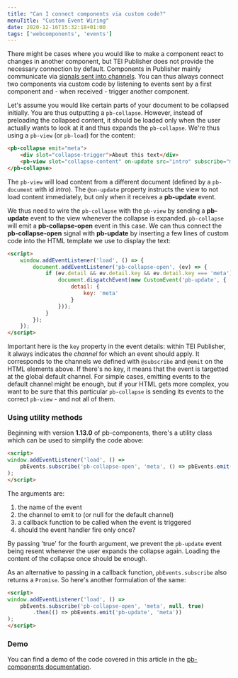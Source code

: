 ```yaml
---
title: "Can I connect components via custom code?"
menuTitle: "Custom Event Wiring"
date: 2020-12-16T15:32:18+01:00
tags: ['webcomponents', 'events']
---
```


There might be cases where you would like to make a component react to changes in another component, but TEI Publisher does not provide the necessary connection by default. Components in Publisher mainly communicate via [signals sent into channels](https://teipublisher.com/exist/apps/tei-publisher/doc/documentation.xml?id=webcomponents-communication). You can thus always connect two components via custom code by listening to events sent by a first component and - when received - trigger another component.

Let's assume you would like certain parts of your document to be collapsed initially. You are thus outputting a `pb-collapse`. However, instead of preloading the collapsed content, it should be loaded only when the user actually wants to look at it and thus expands the `pb-collapse`. We're thus using a `pb-view` (or `pb-load`) for the content:

```html
<pb-collapse emit="meta">
    <div slot="collapse-trigger">About this text</div>
    <pb-view slot="collapse-content" on-update src="intro" subscribe="meta"></pb-view>
</pb-collapse>
```

The `pb-view` will load content from a different document (defined by a `pb-document` with id *intro*). The `@on-update` property instructs the view to not load content immediately, but only when it receives a **pb-update** event.

We thus need to wire the `pb-collapse` with the `pb-view` by sending a **pb-update** event to the view whenever the collapse is expanded. `pb-collapse` will emit a **pb-collapse-open** event in this case. We can thus connect the **pb-collapse-open** signal with **pb-update** by inserting a few lines of custom code into the HTML template we use to display the text:

```html
<script>
    window.addEventListener('load', () => {
        document.addEventListener('pb-collapse-open', (ev) => {
            if (ev.detail && ev.detail.key && ev.detail.key === 'meta') {
                document.dispatchEvent(new CustomEvent('pb-update', {
                    detail: {
                        key: 'meta'
                    }
                }));
            }
        });
    });
</script>
```

Important here is the `key` property in the event details: within TEI Publisher, it always indicates the *channel* for which an event should apply. It corresponds to the channels we defined with `@subscribe` and `@emit` on the HTML elements above. If there's no key, it means that the event is targetted at the global default channel. For simple cases, emitting events to the default channel might be enough, but if your HTML gets more complex, you want to be sure that this particular `pb-collapse` is sending its events to the correct `pb-view` - and not all of them.

### Using utility methods

Beginning with version **1.13.0** of pb-components, there's a utility class which can be used to simplify the code above:

```html
<script>
window.addEventListener('load', () =>
    pbEvents.subscribe('pb-collapse-open', 'meta', () => pbEvents.emit('pb-update', 'meta'), true)
);
</script>
```

The arguments are:

1. the name of the event
2. the channel to emit to (or null for the default channel)
3. a callback function to be called when the event is triggered
4. should the event handler fire only once?

By passing 'true' for the fourth argument, we prevent the `pb-update` event being resent whenever the user expands the collapse again. Loading the content of the collapse once should be enough.

As an alternative to passing in a callback function, `pbEvents.subscribe` also returns a `Promise`. So here's another formulation of the same:

```html
<script>
window.addEventListener('load', () =>
    pbEvents.subscribe('pb-collapse-open', 'meta', null, true)
        .then(() => pbEvents.emit('pb-update', 'meta'))
);
</script>
```

### Demo

You can find a demo of the code covered in this article in the [pb-components documentation](https://unpkg.com/@teipublisher/pb-components@latest/dist/api.html#pb-collapse.2).
